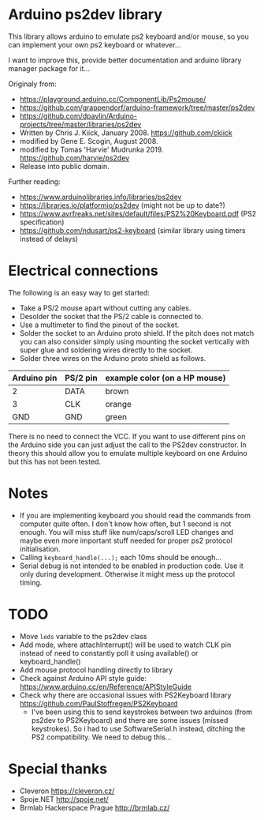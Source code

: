 # Arduino ps2dev library
This library allows arduino to emulate ps2 keyboard and/or mouse, so you can implement your own ps2 keyboard or whatever...

I want to improve this, provide better documentation and arduino library manager package for it...

Originaly from:
 * https://playground.arduino.cc/ComponentLib/Ps2mouse/
 * https://github.com/grappendorf/arduino-framework/tree/master/ps2dev
 * https://github.com/dpavlin/Arduino-projects/tree/master/libraries/ps2dev
 * Written by Chris J. Kiick, January 2008. https://github.com/ckiick
 * modified by Gene E. Scogin, August 2008.
 * modified by Tomas 'Harvie' Mudrunka 2019. https://github.com/harvie/ps2dev
 * Release into public domain.

Further reading:
 * https://www.arduinolibraries.info/libraries/ps2dev
 * https://libraries.io/platformio/ps2dev (might not be up to date?)
 * https://www.avrfreaks.net/sites/default/files/PS2%20Keyboard.pdf (PS2 specification)
 * https://github.com/ndusart/ps2-keyboard (similar library using timers instead of delays)

# Electrical connections

The following is an easy way to get started:

 * Take a PS/2 mouse apart without cutting any cables.
 * Desolder the socket that the PS/2 cable is connected to.
 * Use a multimeter to find the pinout of the socket.
 * Solder the socket to an Arduino proto shield. If the pitch does not match you can also consider simply using mounting the socket vertically with super glue and soldering wires directly to the socket.
 * Solder three wires on the Arduino proto shield as follows.

| Arduino pin | PS/2 pin | example color (on a HP mouse) |
| ----------- | -------- | ----------------------------- |
|      2      |   DATA   |           brown               |
|      3      |   CLK    |           orange              |
|     GND     |   GND    |           green               |

There is no need to connect the VCC. If you want to use different pins on the Arduino side you can just adjust the call to the PS2dev constructor. In theory this should allow you to emulate multiple keyboard on one Arduino but this has not been tested.

# Notes

 * If you are implementing keyboard you should read the commands from computer quite often. I don't know how often, but 1 second is not enough. You will miss stuff like num/caps/scroll LED changes and maybe even more important stuff needed for proper ps2 protocol initialisation.
 * Calling `keyboard_handle(...);` each 10ms should be enough...
 * Serial debug is not intended to be enabled in production code. Use it only during development. Otherwise it might mess up the protocol timing.

# TODO

 * Move `leds` variable to the ps2dev class
 * Add mode, where attachInterrupt() will be used to watch CLK pin instead of need to constantly poll it using available() or keyboard_handle()
 * Add mouse protocol handling directly to library
 * Check against Arduino API style guide: https://www.arduino.cc/en/Reference/APIStyleGuide
 * Check why there are occasional issues with PS2Keyboard library https://github.com/PaulStoffregen/PS2Keyboard
   * I've been using this to send keystrokes between two arduinos (from ps2dev to PS2Keyboard) and there are some issues (missed keystrokes). So i had to use SoftwareSerial.h instead, ditching the PS2 compatibility. We need to debug this...

# Special thanks

 * Cleveron https://cleveron.cz/
 * Spoje.NET http://spoje.net/
 * Brmlab Hackerspace Prague http://brmlab.cz/
